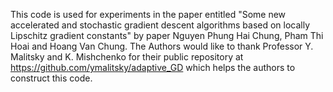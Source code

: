 This code is used for experiments in the paper entitled "Some new accelerated and stochastic gradient descent algorithms
based on locally Lipschitz gradient constants" by paper Nguyen Phung Hai Chung, Pham Thi Hoai and Hoang Van Chung. The Authors would like to thank Professor Y. Malitsky and K. Mishchenko for their public repository at https://github.com/ymalitsky/adaptive_GD which helps the authors to construct this code.
